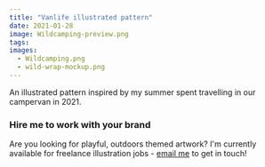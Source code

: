 ```yaml
---
title: "Vanlife illustrated pattern"
date: 2021-01-28
image: Wildcamping-preview.png
tags:
images:
  - Wildcamping.png
  - wild-wrap-mockup.png
---
```


An illustrated pattern inspired by my summer spent travelling in our campervan in 2021.

### Hire me to work with your brand
Are you looking for playful, outdoors themed artwork? I'm currently available for freelance illustration jobs - [email me](mailto:vicky@vickyhughes.co.uk) to get in touch!